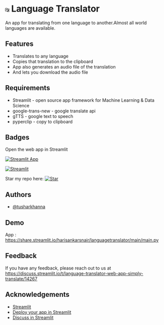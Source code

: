 
# <img src="translator-icon.png" width=2.5%> Language Translator

An app for translating from one language to another.Almost all world languages are available.
 
 ## Features
 * Translates to any language
 * Copies that translation to the clipboard
 * App also generates an audio file of the translation
 * And lets you download the audio file

## Requirements

* Streamlit - open source app framework for Machine Learning & Data Science
* google-trans-new - google translate api
* gTTS - google text to speech
* pyperclip - copy to clipboard

## Badges

Open the web app in Streamlit

[![Streamlit App](https://static.streamlit.io/badges/streamlit_badge_black_white.svg)](https://share.streamlit.io/harisankarsnair/languagetranslator/main/main.py)

 [![Streamlit](https://img.shields.io/badge/Made%20with%20-Streamlit-red)](https://streamlit.io/)
  
  Star my  repo here:
[![Star](https://img.shields.io/github/stars/HarisankarSNair/LanguageTranslator.svg?logo=github&style=social)](https://gitHub.com/HarisankarSNair/LanguageTranslator)
  
 
## Authors

- [@tusharkhanna](https://www.github.com/tusharkhanna575)

  
## Demo

App : https://share.streamlit.io/harisankarsnair/languagetranslator/main/main.py

  
## Feedback

If you have any feedback, please reach out to us at https://discuss.streamlit.io/t/language-translator-web-app-simply-translate/14267

  
## Acknowledgements

 
 - [Streamlit](https://streamlit.io/)
 - [Deploy your app in Streamlit](https://share.streamlit.io/)
 - [Discuss in Streamlit](https://discuss.streamlit.io/)
